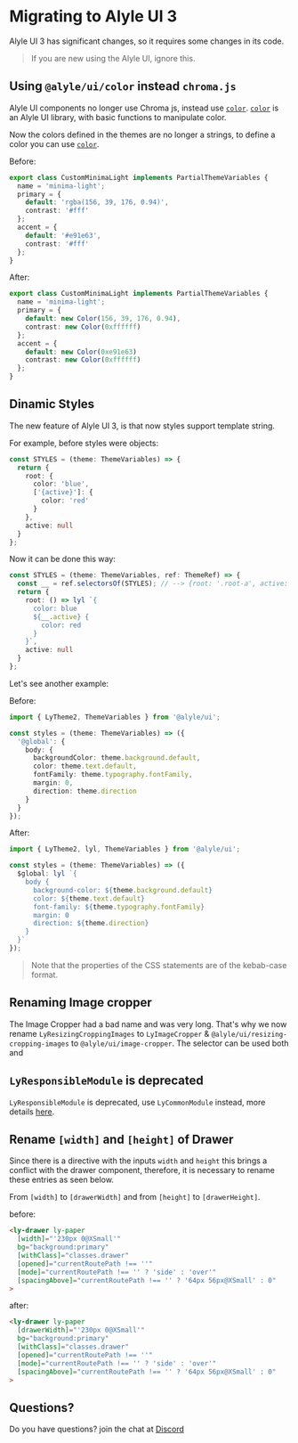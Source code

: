 # Migrating to Alyle UI 3

Alyle UI 3 has significant changes, so it requires some changes in its code.

> If you are new using the Alyle UI, ignore this.

## Using `@alyle/ui/color` instead `chroma.js`

Alyle UI components no longer use Chroma js, instead use [`color`](./customization/color). [`color`](./customization/color) is an Alyle UI library, with basic functions to manipulate color.

Now the colors defined in the themes are no longer a strings, to define a color you can use [`color`](./customization/color).

Before:

```ts
export class CustomMinimaLight implements PartialThemeVariables {
  name = 'minima-light';
  primary = {
    default: 'rgba(156, 39, 176, 0.94)',
    contrast: '#fff'
  };
  accent = {
    default: '#e91e63',
    contrast: '#fff'
  };
}
```

After:

```ts
export class CustomMinimaLight implements PartialThemeVariables {
  name = 'minima-light';
  primary = {
    default: new Color(156, 39, 176, 0.94),
    contrast: new Color(0xffffff)
  };
  accent = {
    default: new Color(0xe91e63)
    contrast: new Color(0xffffff)
  };
}
```

## Dinamic Styles

The new feature of Alyle UI 3, is that now styles support template string.

For example, before styles were objects:

```ts
const STYLES = (theme: ThemeVariables) => {
  return {
    root: {
      color: 'blue',
      ['{active}']: {
        color: 'red'
      }
    },
    active: null
  }
};
```

Now it can be done this way:

```ts
const STYLES = (theme: ThemeVariables, ref: ThemeRef) => {
  const __ = ref.selectorsOf(STYLES); // --> {root: '.root-a', active: '.active-b'}
  return {
    root: () => lyl `{
      color: blue
      ${__.active} {
        color: red
      }
    }`,
    active: null
  }
};
```

Let's see another example:

Before:

```ts
import { LyTheme2, ThemeVariables } from '@alyle/ui';

const styles = (theme: ThemeVariables) => ({
  '@global': {
    body: {
      backgroundColor: theme.background.default,
      color: theme.text.default,
      fontFamily: theme.typography.fontFamily,
      margin: 0,
      direction: theme.direction
    }
  }
});
```
After:

```ts
import { LyTheme2, lyl, ThemeVariables } from '@alyle/ui';

const styles = (theme: ThemeVariables) => ({
  $global: lyl `{
    body {
      background-color: ${theme.background.default}
      color: ${theme.text.default}
      font-family: ${theme.typography.fontFamily}
      margin: 0
      direction: ${theme.direction}
    }
  }`
});
```

> Note that the properties of the CSS statements are of the kebab-case format.

## Renaming Image cropper

The Image Cropper had a bad name and was very long. That's why we now rename `LyResizingCroppingImages` to `LyImageCropper` & `@alyle/ui/resizing-cropping-images` to `@alyle/ui/image-cropper`. The selector can be used both <code class="html"><ly-img-cropper></code> and <code class="html"><ly-image-cropper></code>

## `LyResponsibleModule` is deprecated

`LyResponsibleModule` is deprecated, use `LyCommonModule` instead, more details [here](/components/responsive).

## Rename `[width]` and `[height]` of Drawer

Since there is a directive with the inputs `width` and `height` this brings a conflict with the drawer component, therefore, it is necessary to rename these entries as seen below.

From `[width]` to `[drawerWidth]` and from `[height]` to `[drawerHeight]`.

before:

```html
<ly-drawer ly-paper
  [width]="'230px 0@XSmall'"
  bg="background:primary"
  [withClass]="classes.drawer"
  [opened]="currentRoutePath !== ''"
  [mode]="currentRoutePath !== '' ? 'side' : 'over'"
  [spacingAbove]="currentRoutePath !== '' ? '64px 56px@XSmall' : 0"
>
```

after:

```html
<ly-drawer ly-paper
  [drawerWidth]="'230px 0@XSmall'"
  bg="background:primary"
  [withClass]="classes.drawer"
  [opened]="currentRoutePath !== ''"
  [mode]="currentRoutePath !== '' ? 'side' : 'over'"
  [spacingAbove]="currentRoutePath !== '' ? '64px 56px@XSmall' : 0"
>
```

## Questions?

Do you have questions? join the chat at [Discord](https://discord.gg/65hMpAJ)
